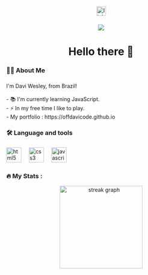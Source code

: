 ###

<div align="center">
  <img src="https://img.shields.io/static/v1?message=LinkedIn&logo=linkedin&label=&color=0077B5&logoColor=white&labelColor=&style=for-the-badge" height="25" alt="linkedin logo" href="https://br.linkedin.com/in/daviwesley.m" />

###

<div align="center">
  <img src="https://visitor-badge.laobi.icu/badge?page_id=offdavicode.offdavicode&"/>
</div>

###

<h1 align="center">Hello there 👋</h1>

###

<h3 align="left">👩‍💻  About Me</h3>

###

<p align="left">I'm Davi Wesley, from Brazil!<br><br>- 📚 I'm currently learning JavaScript.<br>- ⚡ In my free time I like to play.<br> - My portfolio : https://offdavicode.github.io </p>

###

<h3 align="left">🛠 Language and tools</h3>

###

<div align="left">
  <img src="https://cdn.jsdelivr.net/gh/devicons/devicon/icons/html5/html5-original.svg" height="40" alt="html5 logo"  />
  <img width="12" />
  <img src="https://cdn.jsdelivr.net/gh/devicons/devicon/icons/css3/css3-original.svg" height="40" alt="css3 logo"  />
  <img width="12" />
  <img src="https://cdn.jsdelivr.net/gh/devicons/devicon/icons/javascript/javascript-original.svg" height="40" alt="javascript logo"  />
</div>

###
<h3 align="left">🔥   My Stats :</h3>

<div align="center">
  <img src="https://streak-stats.demolab.com?user=offdavicode&locale=en&mode=daily&theme=dark&hide_border=false&border_radius=5&order=3" height="220" alt="streak graph"  />
</div>

###
